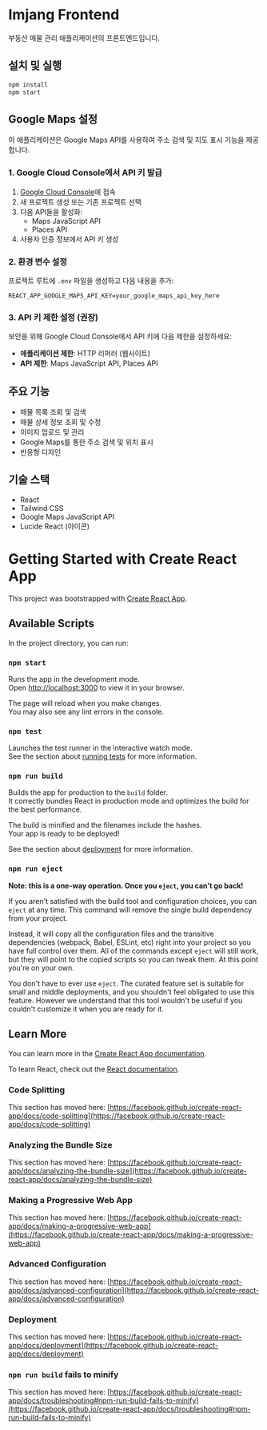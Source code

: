 # Imjang Frontend

부동산 매물 관리 애플리케이션의 프론트엔드입니다.

## 설치 및 실행

```bash
npm install
npm start
```

## Google Maps 설정

이 애플리케이션은 Google Maps API를 사용하여 주소 검색 및 지도 표시 기능을 제공합니다.

### 1. Google Cloud Console에서 API 키 발급

1. [Google Cloud Console](https://console.cloud.google.com/)에 접속
2. 새 프로젝트 생성 또는 기존 프로젝트 선택
3. 다음 API들을 활성화:
   - Maps JavaScript API
   - Places API
4. 사용자 인증 정보에서 API 키 생성

### 2. 환경 변수 설정

프로젝트 루트에 `.env` 파일을 생성하고 다음 내용을 추가:

```
REACT_APP_GOOGLE_MAPS_API_KEY=your_google_maps_api_key_here
```

### 3. API 키 제한 설정 (권장)

보안을 위해 Google Cloud Console에서 API 키에 다음 제한을 설정하세요:

- **애플리케이션 제한**: HTTP 리퍼러 (웹사이트)
- **API 제한**: Maps JavaScript API, Places API

## 주요 기능

- 매물 목록 조회 및 검색
- 매물 상세 정보 조회 및 수정
- 이미지 업로드 및 관리
- Google Maps를 통한 주소 검색 및 위치 표시
- 반응형 디자인

## 기술 스택

- React
- Tailwind CSS
- Google Maps JavaScript API
- Lucide React (아이콘)

# Getting Started with Create React App

This project was bootstrapped with [Create React App](https://github.com/facebook/create-react-app).

## Available Scripts

In the project directory, you can run:

### `npm start`

Runs the app in the development mode.\
Open [http://localhost:3000](http://localhost:3000) to view it in your browser.

The page will reload when you make changes.\
You may also see any lint errors in the console.

### `npm test`

Launches the test runner in the interactive watch mode.\
See the section about [running tests](https://facebook.github.io/create-react-app/docs/running-tests) for more information.

### `npm run build`

Builds the app for production to the `build` folder.\
It correctly bundles React in production mode and optimizes the build for the best performance.

The build is minified and the filenames include the hashes.\
Your app is ready to be deployed!

See the section about [deployment](https://facebook.github.io/create-react-app/docs/deployment) for more information.

### `npm run eject`

**Note: this is a one-way operation. Once you `eject`, you can't go back!**

If you aren't satisfied with the build tool and configuration choices, you can `eject` at any time. This command will remove the single build dependency from your project.

Instead, it will copy all the configuration files and the transitive dependencies (webpack, Babel, ESLint, etc) right into your project so you have full control over them. All of the commands except `eject` will still work, but they will point to the copied scripts so you can tweak them. At this point you're on your own.

You don't have to ever use `eject`. The curated feature set is suitable for small and middle deployments, and you shouldn't feel obligated to use this feature. However we understand that this tool wouldn't be useful if you couldn't customize it when you are ready for it.

## Learn More

You can learn more in the [Create React App documentation](https://facebook.github.io/create-react-app/docs/getting-started).

To learn React, check out the [React documentation](https://reactjs.org/).

### Code Splitting

This section has moved here: [https://facebook.github.io/create-react-app/docs/code-splitting](https://facebook.github.io/create-react-app/docs/code-splitting)

### Analyzing the Bundle Size

This section has moved here: [https://facebook.github.io/create-react-app/docs/analyzing-the-bundle-size](https://facebook.github.io/create-react-app/docs/analyzing-the-bundle-size)

### Making a Progressive Web App

This section has moved here: [https://facebook.github.io/create-react-app/docs/making-a-progressive-web-app](https://facebook.github.io/create-react-app/docs/making-a-progressive-web-app)

### Advanced Configuration

This section has moved here: [https://facebook.github.io/create-react-app/docs/advanced-configuration](https://facebook.github.io/create-react-app/docs/advanced-configuration)

### Deployment

This section has moved here: [https://facebook.github.io/create-react-app/docs/deployment](https://facebook.github.io/create-react-app/docs/deployment)

### `npm run build` fails to minify

This section has moved here: [https://facebook.github.io/create-react-app/docs/troubleshooting#npm-run-build-fails-to-minify](https://facebook.github.io/create-react-app/docs/troubleshooting#npm-run-build-fails-to-minify)

